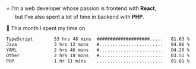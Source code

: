 ⭐ I'm a web developer whose passion is frontend with <b>React</b>,<br/>
&nbsp; &nbsp; &nbsp; but I've also spent a lot of time in backend with <b>PHP</b>.

📅 This month I spent my time on

<!--START_SECTION:waka-->

```txt
TypeScript        53 hrs 48 mins  ####################.....   81.63 %
Java              3 hrs 12 mins   #........................   04.86 %
YAML              2 hrs 46 mins   #........................   04.20 %
Other             2 hrs 18 mins   #........................   03.51 %
PHP               1 hr 11 mins    .........................   01.81 %
```

<!--END_SECTION:waka-->

